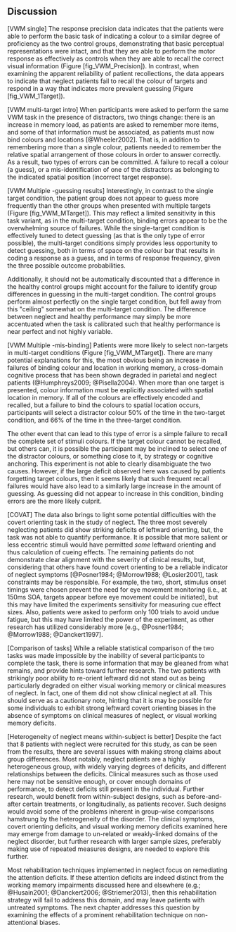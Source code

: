 Discussion
----------

[VWM single] The response precision data indicates that the
patients were able to perform the basic task of indicating a
colour to a similar degree of proficiency as the two control
groups, demonstrating that basic perceptual representations were
intact, and that they are able to perform the motor response as
effectively as controls when they are able to recall the correct
visual information (Figure [fig_VWM_Precision]). In contrast, when
examining the apparent reliability of patient recollections, the
data appears to indicate that neglect patients fail to recall the
colour of targets and respond in a way that indicates more
prevalent guessing (Figure [fig_VWM_1Target]).



[VWM multi-target intro] When participants were asked to perform the
same VWM task in the presence of distractors, two things change:
there is an increase in memory load, as patients are asked to
remember more items, and some of that information must be
associated, as patients must now bind colours and locations
[@Wheeler2002].  That is, in addition to remembering more than a
single colour, patients needed to remember the relative spatial
arrangement of those colours in order to answer correctly.  As a
result, two types of errors can be committed. A failure to recall
a colour (a guess), or a mis-identification of one of the
distractors as belonging to the indicated spatial position
(incorrect target response). 


[VWM Multiple -guessing results] 
Interestingly, in contrast to the single target condition, the
patient group does not appear to guess more frequently than the
other groups when presented with multiple targets (Figure
[fig_VWM_MTarget]).  This may reflect a limited sensitivity in
this task variant, as in the multi-target condition, binding
errors appear to be the overwhelming source of failures. While the
single-target condition is effectively tuned to detect guessing
(as that is the only type of error possible), the multi-target
conditions simply provides less opportunity to detect guessing,
both in terms of space on the colour bar that results in coding a
response as a guess, and in terms of response frequency, given the
three possible outcome probabilities.

Additionally, it should not be automatically discounted that a
difference in the healthy control groups might account for the
failure to identify group differences in guessing in the
multi-target condition. The control groups perform almost
perfectly on the single target condition, but fell away from this
"ceiling" somewhat on the multi-target condition. The difference
between neglect and healthy performance may simply be more
accentuated when the task is calibrated such that healthy
performance is near perfect and not highly variable.


[VWM Multiple -mis-binding] Patients were more likely to select
non-targets in multi-target conditions (Figure [fig_VWM_MTarget]).
There are many potential explanations for this, the most obvious
being an increase in failures of binding colour and location in
working memory, a cross-domain cognitive process that has been
shown degraded in parietal and neglect patients (@Humphreys2009;
@Pisella2004).  When more than one target is presented, colour
information must be explicitly associated with spatial location in
memory.  If all of the colours are effectively encoded and
recalled, but a failure to bind the colours to spatial location
occurs, participants will select a distractor colour 50\% of the
time in the two-target condition, and 66\% of the time in the
three-target condition. 

The other event that can lead to this type of error is a simple
failure to recall the complete set of stimuli colours. If the
target colour cannot be recalled, but others can, it is possible
the participant may be inclined to select one of the distractor
colours, or something close to it, by strategy or cognitive
anchoring. This experiment is not able to clearly disambiguate the
two causes.  However, if the large deficit observed here was
caused by patients forgetting target colours, then it seems likely
that such frequent recall failures would have also lead to a
similarly large increase in the amount of guessing. As guessing
did not appear to increase in this condition, binding errors are
the more likely culprit.

[COVAT] The data also brings to light some potential difficulties
with the covert orienting task in the study of neglect. The three
most severely neglecting patients did show striking deficits of
leftward orienting, but, the task was not able to quantify
performance. It is possible that more salient or less eccentric
stimuli would have permitted *some* leftward orienting and thus
calculation of cueing effects. The remaining patients do not
demonstrate clear alignment with the severity of clinical results,
but, considering that others have found covert orienting to be a
reliable indicator of neglect symptoms [@Posner1984; @Morrow1988;
@Losier2001], task constraints may be responsible. For example,
the two, short, stimulus onset timings were chosen prevent the
need for eye movement monitoring (i.e., at 150ms SOA, targets
appear before eye movement could be initiated), but this may have
limited the experiments sensitivity for measuring cue effect
sizes. Also, patients were asked to perform only 100 trials to
avoid undue fatigue, but this may have limited the power of the
experiment, as other research has utilized considerably more [e.g.,
@Posner1984; @Morrow1988; @Danckert1997].




[Comparison of tasks] While a reliable statistical comparison of
the two tasks was made impossible by the inability of several
participants to complete the task, there is some information that
may be gleaned from what remains, and provide hints toward further
research. The two patients with strikingly poor ability to
re-orient leftward did not stand out as being particularly
degraded on either visual working memory or clinical measures of
neglect. In fact, one of them did not show clinical neglect at
all. This should serve as a cautionary note, hinting that it is
may be possible for some individuals to exhibit strong leftward
covert orienting biases in the absence of symptoms on clinical
measures of neglect, or visual working memory deficits. 

[Heterogeneity of neglect means within-subject is better] Despite
the fact that 8 patients with neglect were recruited for this
study, as can be seen from the results, there are several issues
with making strong claims about group differences. Most notably,
neglect patients are a highly heterogeneous group, with widely
varying degrees of deficits, and different relationships between
the deficits. Clinical measures such as those used here may not be
sensitive enough, or cover enough domains of performance, to
detect deficits still present in the individual.  Further
research, would benefit from within-subject designs, such as
before-and-after certain treatments, or longitudinally, as
patients recover. Such designs would avoid some of the problems
inherent in group-wise comparisons hamstrung by the heterogeneity
of the disorder.  The clinical symptoms, covert orienting
deficits, and visual working memory deficits examined here may
emerge from damage to un-related or weakly-linked domains of the
neglect disorder, but further research with larger sample sizes,
preferably making use of repeated measures designs, are needed to
explore this further.

Most rehabilitation techniques implemented in neglect focus on
remediating the attention deficits. If these attention deficits
are indeed distinct from the working memory impairments discussed
here and elsewhere (e.g.; @Husain2001; @Danckert2006;
@Striemer2013), then this rehabilitation strategy will fail to
address this domain, and may leave patients with untreated
symptoms.  The next chapter addresses this question by examining
the effects of a prominent rehabilitation technique on
non-attentional biases.
